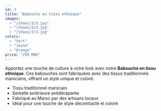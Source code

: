 ```yaml
---
id: 3
title: "Babouche en tissu ethnique"
images:
  - "/shoes/3/3.jpg"
  - "/shoes/3/3.jpg"
  - "/shoes/3/3.jpg"
colors: 
  - "Vert"
  - "Jaune"
  - "Orange"
price: "259 MAD"
---
```


Apportez une touche de culture à votre look avec notre **Babouche en tissu ethnique**. Ces babouches sont fabriquées avec des tissus traditionnels marocains, offrant un style unique et coloré.

- Tissu traditionnel marocain
- Semelle extérieure antidérapante
- Fabriqué au Maroc par des artisans locaux
- Idéal pour une touche de style décontracté et coloré
